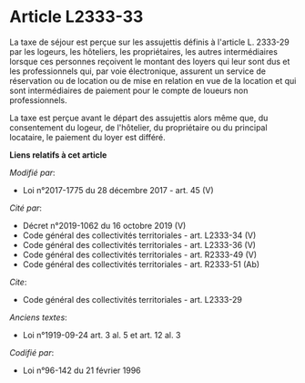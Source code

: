 # Article L2333-33

La taxe de séjour est perçue sur les assujettis définis à l'article L. 2333-29 par les logeurs, les hôteliers, les
propriétaires, les autres intermédiaires lorsque ces personnes reçoivent le montant des loyers qui leur sont dus et les
professionnels qui, par voie électronique, assurent un service de réservation ou de location ou de mise en relation en vue de
la location et qui sont intermédiaires de paiement pour le compte de loueurs non professionnels.

La taxe est perçue avant le départ des assujettis alors même que, du consentement du logeur, de l'hôtelier, du propriétaire
ou du principal locataire, le paiement du loyer est différé.

**Liens relatifs à cet article**

_Modifié par_:

  - Loi n°2017-1775 du 28 décembre 2017 - art. 45 (V)

_Cité par_:

  - Décret n°2019-1062 du 16 octobre 2019 (V)
  - Code général des collectivités territoriales - art. L2333-34 (V)
  - Code général des collectivités territoriales - art. L2333-36 (V)
  - Code général des collectivités territoriales - art. R2333-49 (V)
  - Code général des collectivités territoriales - art. R2333-51 (Ab)

_Cite_:

  - Code général des collectivités territoriales - art. L2333-29

_Anciens textes_:

  - Loi n°1919-09-24 art. 3 al. 5 et art. 12 al. 3

_Codifié par_:

  - Loi n°96-142 du 21 février 1996
